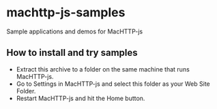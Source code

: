 # machttp-js-samples
Sample applications and demos for MacHTTP-js

## How to install and try samples

 * Extract this archive to a folder on the same machine that runs MacHTTP-js. 
 * Go to Settings in MacHTTP-js and select this folder as your Web Site Folder. 
 * Restart MacHTTP-js and hit the Home button.